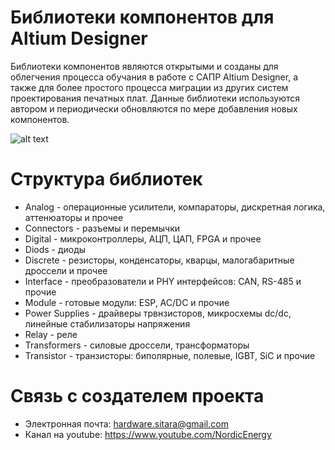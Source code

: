 ﻿# Библиотеки компонентов для Altium Designer
Библиотеки компонентов являются открытыми и созданы для облегчения процесса обучания в работе с САПР Altium Designer, а также для более простого
процесса миграции из других систем проектирования печатных плат. Данные библиотеки используются автором и периодически обновляются по мере добавления
новых компонентов. 

![alt text](https://github.com/Nordic-Energy/AltiumLibrary/blob/master/AltiumTemplate/main.jpg)

# Структура библиотек
* Analog - операционные усилители, компараторы, дискретная логика, аттенюаторы и прочее
* Connectors - разъемы и перемычки
* Digital - микроконтроллеры, АЦП, ЦАП, FPGA и прочее
* Diods - диоды
* Discrete - резисторы, конденсаторы, кварцы, малогабаритные дроссели и прочее
* Interface - преобразователи и PHY интерфейсов: CAN, RS-485 и прочие
* Module - готовые модули: ESP, AC/DC и прочие
* Power Supplies - драйверы трвнзисторов, микросхемы dc/dc, линейные стабилизаторы напряжения
* Relay - реле
* Transformers - силовые дроссели, трансформаторы
* Transistor - транзисторы: биполярные, полевые, IGBT, SiC и прочие


# Связь с создателем проекта
* Электронная почта: hardware.sitara@gmail.com
* Канал на youtube: https://www.youtube.com/NordicEnergy




